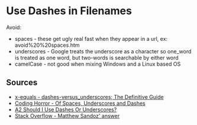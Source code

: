 # Use Dashes in Filenames

Avoid:

* spaces - these get ugly real fast when they appear in a url, ex: avoid%20%20spaces.htm
* underscores - Google treats the underscore as a character so one_word is treated as one word, but two-words is searchable by either word
* camelCase - not good when mixing Windows and a Linux based OS

## Sources

* [x-equals - dashes-versus_underscores; The Definitive Guide](https://x-equals.com/dashes-versus-underscores/)
* [Coding Horror - Of Spaces, Underscores and Dashes](https://blog.codinghorror.com/of-spaces-underscores-and-dashes/)
* [A2 Should I Use Dashes Or Underscores?](https://www.a2hosting.com/blog/dashes-vs-underscores/)
* [Stack Overflow - Matthew Sandoz' answer](https://stackoverflow.com/questions/11947587/is-there-a-naming-convention-for-git-repositories#answer-30529354)
